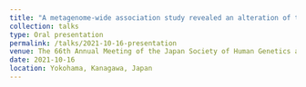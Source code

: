 ```yaml
---
title: "A metagenome-wide association study revealed an alteration of the gut microbiome in systemic lupus erythematosus"
collection: talks
type: Oral presentation
permalink: /talks/2021-10-16-presentation
venue: The 66th Annual Meeting of the Japan Society of Human Genetics and the 28th Annual Meeting of the Japanese Society for Gene Diagnosis and Therapy – Joint Conference 2021
date: 2021-10-16
location: Yokohama, Kanagawa, Japan
---
```

